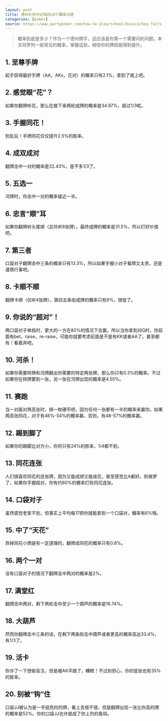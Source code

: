 ```yaml
---
layout: post
title: 德州扑克中必知的20个概率问题
categories: [poker]
source: https://www.partypoker.com/how-to-play/school/basics/key-facts.html
---
```


> 概率到底是多少？作为一个德州牌手，这应该是你第一个需要问的问题。本文将罗列一些常见的概率，掌握这些，相信你的牌技能得到提升。

## 1. 至尊手牌

起手获得最好手牌（AA，AKs，花对）的概率只有2.1%，拿到了就上吧。

## 2. 感觉眼“花”？

如果你翻牌听花，那么在接下来两轮成牌的概率是34.97%，超过1/3呢。

## 3. 手握同花！

别乱玩！手牌同花仅仅提升2.5%的胜率。

## 4. 成双成对

翻牌击中一对的概率是32.43%，差不多1/3了。

## 5. 五选一

河牌时，你击中一对的概率接近一半。

## 6. 忠言“顺”耳

如果你翻牌听头尾顺（总共听8张牌），最终成牌的概率是31.5%，所以打好价值吧。

## 7. 第三者

口袋对子翻牌击中三条的概率只有13.3%，所以如果手握小对子看牌又太贵，还是谨慎行事吧。

## 8. 卡顺不顺

翻牌卡顺（仅听4张牌），第四五条街成牌的概率只有9%，很低了。

## 9. 你说的“超对”！

两口袋对子单挑时，更大的一方在80%的情况下会赢。所以当你拿到对Q时，你前面有bet，raise，re-raise，可能你就要考虑前面是不是有KK或者AA了，甚至都有！看着弃吧。

## 10. 河杀！

如果你需要转牌和河牌翻出你需要的特定两张牌，那么你只有0.3%的概率。不过如果你在转牌要到一张，另一张在河牌出现的概率是4.55%。

## 11. 赛跑

当一对面对两高张时，掷一枚硬币吧，因为任何一张都有一半的概率来赢你。如果两高张同花，对子有46%-54%的概率赢，否则，有48-57%的概率赢。

## 12. 踢到脚了

如果你的踢脚比对方小，你将只有24%的胜率，1/4都不到。

## 13. 同花连张

人们很喜欢同花的连张牌，因为又能成顺又能成花，甚至感觉比A都好。别做梦了，如果你手握超对，你有约80%的概率打败同花连张。

## 14. 口袋对子

虽然感觉老拿不到，但事实上平均每17把你就能拿到一个口袋对，概率有6%哦。

## 15. 中了“天花”

弃掉同花小牌是有一定道理的，翻牌成同花的概率只有0.8%。

## 16. 两个一对

没有口袋对子的情况下翻牌击中两对的概率是2%。

## 17. 满堂红

翻牌击中两对，剩下两轮击中至少一个葫芦的概率是16.74%。

## 18. 大葫芦

然而你翻牌击中三条的话，在剩下两条街击中葫芦或者更高的概率高达33.4%，有1/3了。

## 19. 活卡

你诈了一下想偷盲注，但是被AK平跟了，糟糕！不过别担心，你的低张也有35%的胜率。

## 20. 别被“钩”住

口袋JJ被认为是一手挺危险的牌，看上去很不错，但是翻牌出现一张比你高的牌的概率是52%。你的口袋JJ也许就成了你上钓的鱼钩。